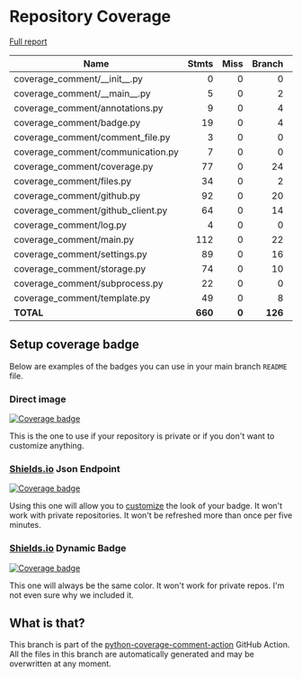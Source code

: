 # Repository Coverage

[Full report](https://htmlpreview.github.io/?https://github.com/py-cov-action/python-coverage-comment-action/blob/python-coverage-comment-action-data/htmlcov/index.html)

| Name                                |    Stmts |     Miss |   Branch |   BrPart |    Cover |   Missing |
|------------------------------------ | -------: | -------: | -------: | -------: | -------: | --------: |
| coverage\_comment/\_\_init\_\_.py   |        0 |        0 |        0 |        0 |     100% |           |
| coverage\_comment/\_\_main\_\_.py   |        5 |        0 |        2 |        0 |     100% |           |
| coverage\_comment/annotations.py    |        9 |        0 |        4 |        0 |     100% |           |
| coverage\_comment/badge.py          |       19 |        0 |        4 |        0 |     100% |           |
| coverage\_comment/comment\_file.py  |        3 |        0 |        0 |        0 |     100% |           |
| coverage\_comment/communication.py  |        7 |        0 |        0 |        0 |     100% |           |
| coverage\_comment/coverage.py       |       77 |        0 |       24 |        0 |     100% |           |
| coverage\_comment/files.py          |       34 |        0 |        2 |        0 |     100% |           |
| coverage\_comment/github.py         |       92 |        0 |       20 |        0 |     100% |           |
| coverage\_comment/github\_client.py |       64 |        0 |       14 |        0 |     100% |           |
| coverage\_comment/log.py            |        4 |        0 |        0 |        0 |     100% |           |
| coverage\_comment/main.py           |      112 |        0 |       22 |        0 |     100% |           |
| coverage\_comment/settings.py       |       89 |        0 |       16 |        0 |     100% |           |
| coverage\_comment/storage.py        |       74 |        0 |       10 |        0 |     100% |           |
| coverage\_comment/subprocess.py     |       22 |        0 |        0 |        0 |     100% |           |
| coverage\_comment/template.py       |       49 |        0 |        8 |        0 |     100% |           |
|                           **TOTAL** |  **660** |    **0** |  **126** |    **0** | **100%** |           |


## Setup coverage badge

Below are examples of the badges you can use in your main branch `README` file.

### Direct image

[![Coverage badge](https://raw.githubusercontent.com/py-cov-action/python-coverage-comment-action/python-coverage-comment-action-data/badge.svg)](https://htmlpreview.github.io/?https://github.com/py-cov-action/python-coverage-comment-action/blob/python-coverage-comment-action-data/htmlcov/index.html)

This is the one to use if your repository is private or if you don't want to customize anything.

### [Shields.io](https://shields.io) Json Endpoint

[![Coverage badge](https://img.shields.io/endpoint?url=https://raw.githubusercontent.com/py-cov-action/python-coverage-comment-action/python-coverage-comment-action-data/endpoint.json)](https://htmlpreview.github.io/?https://github.com/py-cov-action/python-coverage-comment-action/blob/python-coverage-comment-action-data/htmlcov/index.html)

Using this one will allow you to [customize](https://shields.io/endpoint) the look of your badge.
It won't work with private repositories. It won't be refreshed more than once per five minutes.

### [Shields.io](https://shields.io) Dynamic Badge

[![Coverage badge](https://img.shields.io/badge/dynamic/json?color=brightgreen&label=coverage&query=%24.message&url=https%3A%2F%2Fraw.githubusercontent.com%2Fpy-cov-action%2Fpython-coverage-comment-action%2Fpython-coverage-comment-action-data%2Fendpoint.json)](https://htmlpreview.github.io/?https://github.com/py-cov-action/python-coverage-comment-action/blob/python-coverage-comment-action-data/htmlcov/index.html)

This one will always be the same color. It won't work for private repos. I'm not even sure why we included it.

## What is that?

This branch is part of the
[python-coverage-comment-action](https://github.com/marketplace/actions/python-coverage-comment)
GitHub Action. All the files in this branch are automatically generated and may be
overwritten at any moment.